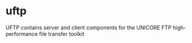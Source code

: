 # uftp
UFTP contains server and client components for the UNICORE FTP high-performance file transfer toolkit
